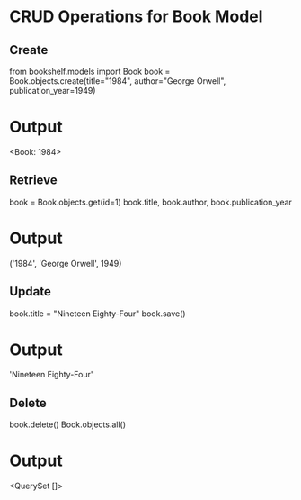 # CRUD Operations for Book Model

## Create
from bookshelf.models import Book
book = Book.objects.create(title="1984", author="George Orwell", publication_year=1949)
# Output
<Book: 1984>

## Retrieve
book = Book.objects.get(id=1)
book.title, book.author, book.publication_year
# Output
('1984', 'George Orwell', 1949)

## Update
book.title = "Nineteen Eighty-Four"
book.save()
# Output
'Nineteen Eighty-Four'

## Delete
book.delete()
Book.objects.all()
# Output
<QuerySet []>
